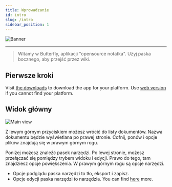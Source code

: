 ```yaml
---
title: Wprowadzanie
id: intro
slug: /intro
sidebar_position: 1
---
```


![Banner](/img/banner.png)

***

> Witamy w Butterfly, aplikacji "opensource notatka".
> Użyj paska bocznego, aby przejść przez wiki.

## Pierwsze kroki

Visit [the downloads](/downloads) to download the app for your platform.
Use [web version](https://butterfly.linwood.dev) if you cannot find your platform.

## Widok główny

![Main view](main.png)

Z lewym górnym przyciskiem możesz wrócić do listy dokumentów. Nazwa dokumentu będzie wyświetlana po prawej stronie. Cofnij, ponów i opcje plików znajdują się w prawym górnym rogu.

Poniżej możesz znaleźć pasek narzędzi. Po lewej stronie, możesz przełączać się pomiędzy trybem widoku i edycji. Prawo do tego, tam znajdziesz opcje powiększenia. W prawym górnym rogu są opcje narzędzi.

- Opcje podglądu paska narzędzi to tło, eksport i zapisz.
- Opcje edycji paska narzędzi to narzędzia. You can find [here](background) more.
